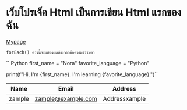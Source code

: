 # เว็บโปรเจ็ค Html เป็นการเขียน Html แรกของฉัน


[Mypage](https://zzample.github.io/LGR-Guide/ "My First Page")

`forEach() ตรงนี้จะแสดงผลต่างจากข้อความธรรมดา`

`` Python
first_name = "Nora"
favorite_language = "Python"

print(f"Hi, I'm {first_name}. I'm learning {favorite_language}.")``


|Name|Email|Address|
|----|-----|-------|
|zample|zample@example.com|Addressxample|

